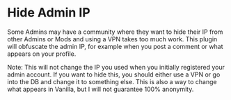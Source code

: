 # Hide Admin IP

Some Admins may have a community where they want to hide their IP from other Admins or Mods and using a VPN takes too much work. This plugin will obfuscate the admin IP, for example when you post a comment or what appears on your profile.

Note: This will not change the IP you used when you initially registered your admin account. If you want to hide this, you should either use a VPN or go into the DB and change it to something else. 
This is also a way to change what appears in Vanilla, but I will not guarantee 100% anonymity. 

